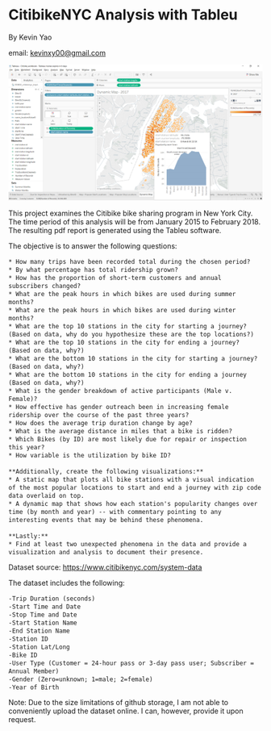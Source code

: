 # CitibikeNYC Analysis with Tableu
By Kevin Yao

email: kevinxy00@gmail.com

![Image of Station Popularity Map: ](citibike_proj_dynamicMap.png)

This project examines the Citibike bike sharing program in New York City. 
The time period of this analysis will be from January 2015 to February 2018.
The resulting pdf report is generated using the Tableu software.

The objective is to answer the following questions:

    * How many trips have been recorded total during the chosen period?
    * By what percentage has total ridership grown? 
    * How has the proportion of short-term customers and annual subscribers changed?
    * What are the peak hours in which bikes are used during summer months? 
    * What are the peak hours in which bikes are used during winter months?
    * What are the top 10 stations in the city for starting a journey? (Based on data, why do you hypothesize these are the top locations?)
    * What are the top 10 stations in the city for ending a journey? (Based on data, why?)
    * What are the bottom 10 stations in the city for starting a journey? (Based on data, why?)
    * What are the bottom 10 stations in the city for ending a journey (Based on data, why?)
    * What is the gender breakdown of active participants (Male v. Female)?
    * How effective has gender outreach been in increasing female ridership over the course of the past three years?
    * How does the average trip duration change by age?
    * What is the average distance in miles that a bike is ridden?
    * Which Bikes (by ID) are most likely due for repair or inspection this year? 
    * How variable is the utilization by bike ID?

    **Additionally, create the following visualizations:**
    * A static map that plots all bike stations with a visual indication of the most popular locations to start and end a journey with zip code data overlaid on top.
    * A dynamic map that shows how each station's popularity changes over time (by month and year) -- with commentary pointing to any interesting events that may be behind these phenomena.

    **Lastly:**
    * Find at least two unexpected phenomena in the data and provide a visualization and analysis to document their presence. 

Dataset source: https://www.citibikenyc.com/system-data

The dataset includes the following: 

    -Trip Duration (seconds)
    -Start Time and Date
    -Stop Time and Date
    -Start Station Name
    -End Station Name
    -Station ID
    -Station Lat/Long
    -Bike ID
    -User Type (Customer = 24-hour pass or 3-day pass user; Subscriber = Annual Member)
    -Gender (Zero=unknown; 1=male; 2=female)
    -Year of Birth
    
Note: Due to the size limitations of github storage, I am not able to conveniently upload the dataset online. 
I can, however, provide it upon request. 
